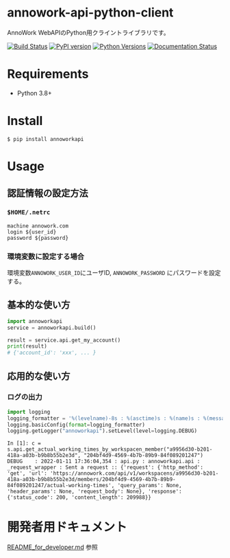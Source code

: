 # annowork-api-python-client
AnnoWork WebAPIのPython用クライントライブラリです。

[![Build Status](https://app.travis-ci.com/kurusugawa-computer/annowork-api-python-client.svg?branch=main)](https://app.travis-ci.com/kurusugawa-computer/annowork-api-python-client)
[![PyPI version](https://badge.fury.io/py/annoworkapi.svg)](https://badge.fury.io/py/annoworkapi)
[![Python Versions](https://img.shields.io/pypi/pyversions/annoworkapi.svg)](https://pypi.org/project/annoworkapi/)
[![Documentation Status](https://readthedocs.org/projects/annowork-api-python-client/badge/?version=latest)](https://annowork-api-python-client.readthedocs.io/ja/latest/?badge=latest)



# Requirements
* Python 3.8+ 

# Install

```
$ pip install annoworkapi
```

# Usage

## 認証情報の設定方法

### `$HOME/.netrc`

```
machine annowork.com
login ${user_id}
password ${password}
```

### 環境変数に設定する場合
環境変数`ANNOWORK_USER_ID`にユーザID, `ANNOWORK_PASSWORD` にパスワードを設定する。



## 基本的な使い方

```python
import annoworkapi
service = annoworkapi.build()

result = service.api.get_my_account()
print(result)
# {'account_id': 'xxx', ... }
```


## 応用的な使い方

### ログの出力

```python
import logging
logging_formatter = '%(levelname)-8s : %(asctime)s : %(name)s : %(message)s'
logging.basicConfig(format=logging_formatter)
logging.getLogger("annoworkapi").setLevel(level=logging.DEBUG)
```


```
In [1]: c = s.api.get_actual_working_times_by_workspacen_member("a9956d30-b201-418a-a03b-b9b8b55b2e3d", "204bf4d9-4569-4b7b-89b9-84f089201247")
DEBUG    : 2022-01-11 17:36:04,354 : api.py : annoworkapi.api : _request_wrapper : Sent a request :: {'request': {'http_method': 'get', 'url': 'https://annowork.com/api/v1/workspacens/a9956d30-b201-418a-a03b-b9b8b55b2e3d/members/204bf4d9-4569-4b7b-89b9-84f089201247/actual-working-times', 'query_params': None, 'header_params': None, 'request_body': None}, 'response': {'status_code': 200, 'content_length': 209988}}
```


# 開発者用ドキュメント
[README_for_developer.md](https://github.com/kurusugawa-computer/annowork-api-python-client/blob/main/README_for_developer.md) 参照
